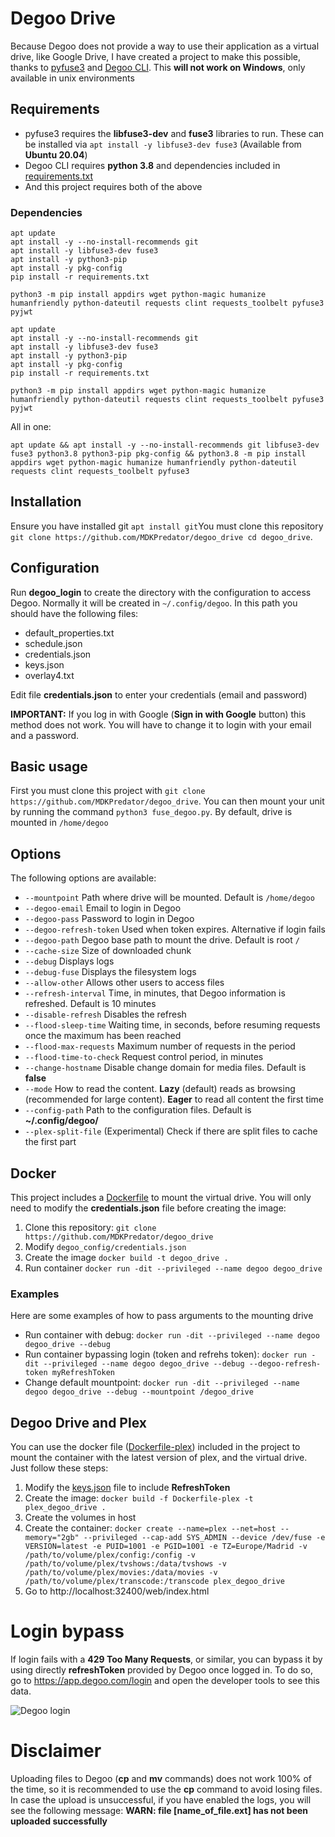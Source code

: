 # Degoo Drive

Because Degoo does not provide a way to use their application as a virtual drive, like Google Drive, I have created a project to make this possible, thanks to [pyfuse3](https://github.com/libfuse/pyfuse3) and [Degoo CLI](https://github.com/bernd-wechner/Degoo). This **will not work on Windows**, only available in unix environments

## Requirements

* pyfuse3 requires the **libfuse3-dev** and **fuse3** libraries to run. These can be installed via ``apt install -y libfuse3-dev fuse3`` (Available from **Ubuntu 20.04**)
* Degoo CLI requires **python 3.8** and dependencies included in [requirements.txt](https://github.com/bernd-wechner/Degoo/blob/master/requirements.txt)
* And this project requires both of the above

### Dependencies

````shell
apt update
apt install -y --no-install-recommends git
apt install -y libfuse3-dev fuse3
apt install -y python3-pip
apt install -y pkg-config
pip install -r requirements.txt

python3 -m pip install appdirs wget python-magic humanize humanfriendly python-dateutil requests clint requests_toolbelt pyfuse3 pyjwt
````

````shell
apt update
apt install -y --no-install-recommends git
apt install -y libfuse3-dev fuse3
apt install -y python3-pip
apt install -y pkg-config
pip install -r requirements.txt

python3 -m pip install appdirs wget python-magic humanize humanfriendly python-dateutil requests clint requests_toolbelt pyfuse3 pyjwt
````

All in one:
````shell
apt update && apt install -y --no-install-recommends git libfuse3-dev fuse3 python3.8 python3-pip pkg-config && python3.8 -m pip install appdirs wget python-magic humanize humanfriendly python-dateutil requests clint requests_toolbelt pyfuse3
````

## Installation

 Ensure you have installed git ``apt install git``You must clone this repository ``git clone https://github.com/MDKPredator/degoo_drive
cd degoo_drive``. 

## Configuration

Run **degoo_login** to create the directory with the configuration to access Degoo. Normally it will be created in ```~/.config/degoo```. In this path you should have the following files:
* default_properties.txt
* schedule.json
* credentials.json
* keys.json
* overlay4.txt

Edit file **credentials.json** to enter your credentials (email and password)

**IMPORTANT:** If you log in with Google (**Sign in with Google** button) this method does not work. You will have to change it to login with your email and a password.

## Basic usage

First you must clone this project with ``git clone https://github.com/MDKPredator/degoo_drive``. You can then mount your unit by running the command `python3 fuse_degoo.py`. By default, drive is mounted in `/home/degoo`

## Options

The following options are available:

* ``--mountpoint`` Path where drive will be mounted. Default is `/home/degoo`
* ``--degoo-email`` Email to login in Degoo
* ``--degoo-pass`` Password to login in Degoo
* ``--degoo-refresh-token`` Used when token expires. Alternative if login fails
* ``--degoo-path`` Degoo base path to mount the drive. Default is root `/`
* ``--cache-size`` Size of downloaded chunk
* ``--debug`` Displays logs
* ``--debug-fuse`` Displays the filesystem logs
* ``--allow-other`` Allows other users to access files
* ``--refresh-interval`` Time, in minutes, that Degoo information is refreshed. Default is 10 minutes
* ``--disable-refresh`` Disables the refresh
* ``--flood-sleep-time`` Waiting time, in seconds, before resuming requests once the maximum has been reached
* ``--flood-max-requests`` Maximum number of requests in the period
* ``--flood-time-to-check`` Request control period, in minutes
* ``--change-hostname`` Disable change domain for media files. Default is **false**
* ``--mode`` How to read the content. **Lazy** (default) reads as browsing (recommended for large content). **Eager** to read all content the first time
* ``--config-path`` Path to the configuration files. Default is **~/.config/degoo/**
* ``--plex-split-file`` (Experimental) Check if there are split files to cache the first part

## Docker

This project includes a [Dockerfile](Dockerfile) to mount the virtual drive. You will only need to modify the **credentials.json** file before creating the image:

1. Clone this repository: ``git clone https://github.com/MDKPredator/degoo_drive``
2. Modify ``degoo_config/credentials.json``
3. Create the image ``docker build -t degoo_drive .``
4. Run container ``docker run -dit --privileged --name degoo degoo_drive``

### Examples

Here are some examples of how to pass arguments to the mounting drive

* Run container with debug: ``docker run -dit --privileged --name degoo degoo_drive --debug``
* Run container bypassing login (token and refrehs token): ``docker run -dit --privileged --name degoo degoo_drive --debug --degoo-refresh-token myRefreshToken``
* Change default mountpoint: ``docker run -dit --privileged --name degoo degoo_drive --debug --mountpoint /degoo_drive``

## Degoo Drive and Plex

You can use the docker file ([Dockerfile-plex](Dockerfile-plex)) included in the project to mount the container with the latest version of plex, and the virtual drive. Just follow these steps:

1. Modify the [keys.json](degoo_config/keys.json) file to include **RefreshToken**
2. Create the image: ```docker build -f Dockerfile-plex -t plex_degoo_drive .```
3. Create the volumes in host
4. Create the container: ```docker create --name=plex --net=host --memory="2gb" --privileged --cap-add SYS_ADMIN --device /dev/fuse -e VERSION=latest -e PUID=1001 -e PGID=1001 -e TZ=Europe/Madrid -v /path/to/volume/plex/config:/config -v /path/to/volume/plex/tvshows:/data/tvshows -v /path/to/volume/plex/movies:/data/movies -v /path/to/volume/plex/transcode:/transcode plex_degoo_drive```
5. Go to http://localhost:32400/web/index.html

# Login bypass

If login fails with a **429 Too Many Requests**, or similar, you can bypass it by using directly **refreshToken** provided by Degoo once logged in. To do so, go to https://app.degoo.com/login and open the developer tools to see this data.

![Degoo login](images/degoo_refresh_token.png)

# Disclaimer

Uploading files to Degoo (**cp** and **mv** commands) does not work 100% of the time, so it is recommended to use the **cp** command to avoid losing files. In case the upload is unsuccessful, if you have enabled the logs, you will see the following message: **WARN: file [name_of_file.ext] has not been uploaded successfully**
